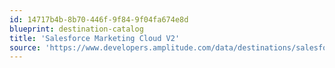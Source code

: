 ```yaml
---
id: 14717b4b-8b70-446f-9f84-9f04fa674e8d
blueprint: destination-catalog
title: 'Salesforce Marketing Cloud V2'
source: 'https://www.developers.amplitude.com/data/destinations/salesforce-marketing-cloud'
---
```

